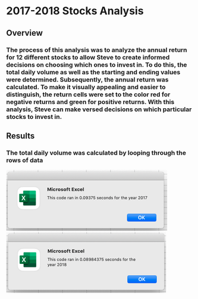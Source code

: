 # 2017-2018 Stocks Analysis
## Overview
### The process of this analysis was to analyze the annual return for 12 different stocks to allow Steve to create informed decisions on choosing which ones to invest in. To do this, the total daily volume as well as the starting and ending values were determined. Subsequently, the annual return was calculated. To make it visually appealing and easier to distinguish, the return cells were set to the color red for negative returns and green for positive returns. With this analysis, Steve can make versed decisions on which particular stocks to invest in.
## Results
### The total daily volume was calculated by looping through the rows of data

![2017](https://github.com/carrotdip/stocks-analysis/blob/9a2e7ee3ad34c4e1d5f7b8f6e415b328f4a52c2c/Resources/VBA_Challenge_2017.png)\
![2018](https://github.com/carrotdip/stocks-analysis/blob/9a2e7ee3ad34c4e1d5f7b8f6e415b328f4a52c2c/Resources/VBA_Challenge_2018.png)
